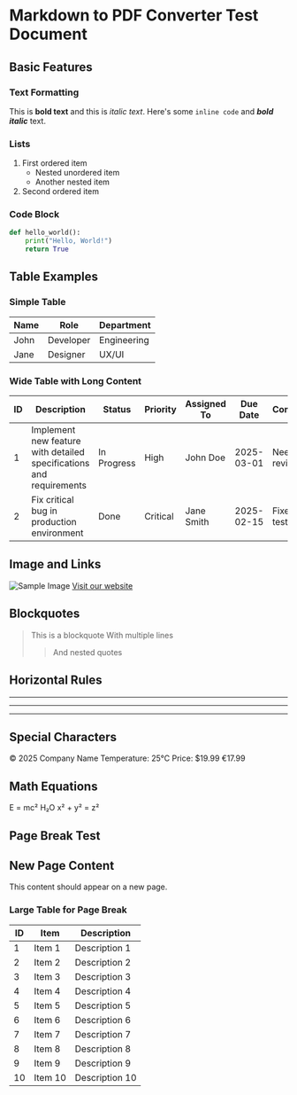 # Markdown to PDF Converter Test Document

## Basic Features

### Text Formatting
This is **bold text** and this is *italic text*.
Here's some `inline code` and ***bold italic*** text.

### Lists
1. First ordered item
   - Nested unordered item
   - Another nested item
2. Second ordered item

### Code Block
```python
def hello_world():
    print("Hello, World!")
    return True
```

## Table Examples

### Simple Table
| Name | Role | Department |
|------|------|------------|
| John | Developer | Engineering |
| Jane | Designer | UX/UI |

### Wide Table with Long Content
| ID | Description | Status | Priority | Assigned To | Due Date | Comments | Actions |
|----|-------------|--------|-----------|-------------|-----------|----------|---------|
| 1 | Implement new feature with detailed specifications and requirements | In Progress | High | John Doe | 2025-03-01 | Needs review | Edit, Delete |
| 2 | Fix critical bug in production environment | Done | Critical | Jane Smith | 2025-02-15 | Fixed and tested | Archive |

## Image and Links
![Sample Image](https://via.placeholder.com/300)
[Visit our website](https://example.com)

## Blockquotes
> This is a blockquote
> With multiple lines
>> And nested quotes

## Horizontal Rules

---

***

___

## Special Characters
© 2025 Company Name
Temperature: 25°C
Price: $19.99 €17.99

## Math Equations
E = mc²
H₂O
x² + y² = z²

## Page Break Test

<div style="page-break-after: always;"></div>

## New Page Content
This content should appear on a new page.

### Large Table for Page Break
| ID | Item | Description |
|----|------|-------------|
| 1 | Item 1 | Description 1 |
| 2 | Item 2 | Description 2 |
| 3 | Item 3 | Description 3 |
| 4 | Item 4 | Description 4 |
| 5 | Item 5 | Description 5 |
| 6 | Item 6 | Description 6 |
| 7 | Item 7 | Description 7 |
| 8 | Item 8 | Description 8 |
| 9 | Item 9 | Description 9 |
| 10 | Item 10 | Description 10 |
